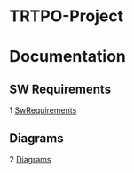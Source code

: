 # TRTPO-Project

# Documentation 

## SW Requirements

1 [SwRequirements](Documents/Requirements/Requirements_Document.md)

## Diagrams

2 [Diagrams](Documents/Diagrams/Diagrams.md)
